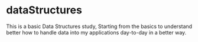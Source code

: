 # dataStructures
This is a basic Data Structures study, Starting from the basics to understand better how to handle data into my applications day-to-day in a better way.
